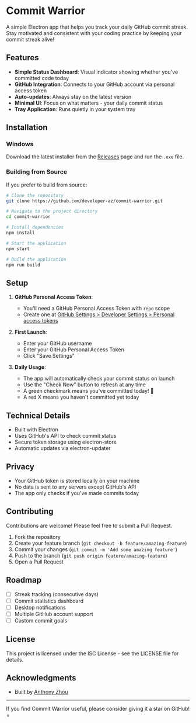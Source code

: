 # Commit Warrior

A simple Electron app that helps you track your daily GitHub commit streak. Stay motivated and consistent with your coding practice by keeping your commit streak alive!

## Features

- **Simple Status Dashboard**: Visual indicator showing whether you've committed code today
- **GitHub Integration**: Connects to your GitHub account via personal access token
- **Auto-updates**: Always stay on the latest version
- **Minimal UI**: Focus on what matters - your daily commit status
- **Tray Application**: Runs quietly in your system tray

## Installation

### Windows
Download the latest installer from the [Releases](https://github.com/developer-az/commit-warrior/releases) page and run the `.exe` file.

### Building from Source
If you prefer to build from source:

```bash
# Clone the repository
git clone https://github.com/developer-az/commit-warrior.git

# Navigate to the project directory
cd commit-warrior

# Install dependencies
npm install

# Start the application
npm start

# Build the application
npm run build
```

## Setup

1. **GitHub Personal Access Token**:
   - You'll need a GitHub Personal Access Token with `repo` scope
   - Create one at [GitHub Settings > Developer Settings > Personal access tokens](https://github.com/settings/tokens)

2. **First Launch**:
   - Enter your GitHub username
   - Enter your GitHub Personal Access Token
   - Click "Save Settings"

3. **Daily Usage**:
   - The app will automatically check your commit status on launch
   - Use the "Check Now" button to refresh at any time
   - A green checkmark means you've committed today! 🎉
   - A red X means you haven't committed yet today

## Technical Details

- Built with Electron
- Uses GitHub's API to check commit status
- Secure token storage using electron-store
- Automatic updates via electron-updater

## Privacy

- Your GitHub token is stored locally on your machine
- No data is sent to any servers except GitHub's API
- The app only checks if you've made commits today

## Contributing

Contributions are welcome! Please feel free to submit a Pull Request.

1. Fork the repository
2. Create your feature branch (`git checkout -b feature/amazing-feature`)
3. Commit your changes (`git commit -m 'Add some amazing feature'`)
4. Push to the branch (`git push origin feature/amazing-feature`)
5. Open a Pull Request

## Roadmap

- [ ] Streak tracking (consecutive days)
- [ ] Commit statistics dashboard
- [ ] Desktop notifications
- [ ] Multiple GitHub account support
- [ ] Custom commit goals

## License

This project is licensed under the ISC License - see the LICENSE file for details.

## Acknowledgments

- Built by [Anthony Zhou](https://github.com/developer-az)

---

If you find Commit Warrior useful, please consider giving it a star on GitHub! ⭐
